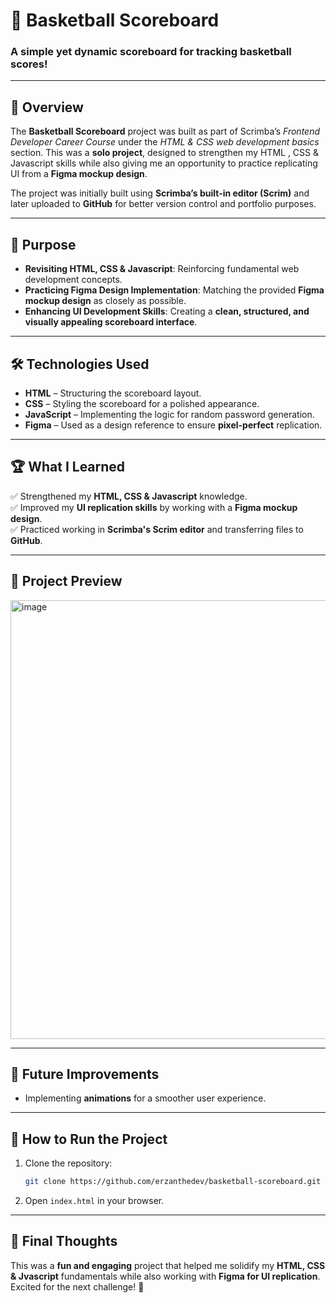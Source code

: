 # 🏀 Basketball Scoreboard

### A simple yet dynamic scoreboard for tracking basketball scores!

---

## 📌 Overview

The **Basketball Scoreboard** project was built as part of Scrimba’s _Frontend Developer Career Course_ under the _HTML & CSS web development basics_ section. This was a **solo project**, designed to strengthen my HTML , CSS & Javascript skills while also giving me an opportunity to practice replicating UI from a **Figma mockup design**.

The project was initially built using **Scrimba’s built-in editor (Scrim)** and later uploaded to **GitHub** for better version control and portfolio purposes.

---

## 🎯 Purpose

- **Revisiting HTML, CSS & Javascript**: Reinforcing fundamental web development concepts.
- **Practicing Figma Design Implementation**: Matching the provided **Figma mockup design** as closely as possible.
- **Enhancing UI Development Skills**: Creating a **clean, structured, and visually appealing scoreboard interface**.

---

## 🛠️ Technologies Used

- **HTML** – Structuring the scoreboard layout.
- **CSS** – Styling the scoreboard for a polished appearance.
- **JavaScript** – Implementing the logic for random password generation.
- **Figma** – Used as a design reference to ensure **pixel-perfect** replication.

---

## 🏆 What I Learned

✅ Strengthened my **HTML, CSS & Javascript** knowledge.  
✅ Improved my **UI replication skills** by working with a **Figma mockup design**.  
✅ Practiced working in **Scrimba's Scrim editor** and transferring files to **GitHub**.

---

## 📸 Project Preview

<img width="702" alt="image" src="https://github.com/user-attachments/assets/97e5ef3c-2dcd-4702-8b77-aa58861381aa" />


---

## 🚀 Future Improvements

- Implementing **animations** for a smoother user experience.

---

## 📂 How to Run the Project

1. Clone the repository:
   ```bash
   git clone https://github.com/erzanthedev/basketball-scoreboard.git
   ```
2. Open `index.html` in your browser.

---

## 🎉 Final Thoughts

This was a **fun and engaging** project that helped me solidify my **HTML, CSS & Jvascript** fundamentals while also working with **Figma for UI replication**. Excited for the next challenge! 🚀

